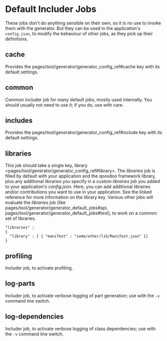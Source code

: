 Default Includer Jobs
=====================

These jobs don't do anything sensible on their own, so it is no use to invoke them with the generator. But they can be used in the application's `config.json`, to modify the behaviour of other jobs, as they pick up their definitions.

cache
-----

Provides the pages/tool/generator/generator\_config\_ref\#cache key with its default settings.

common
------

Common includer job for many default jobs, mostly used internally. You should usually not need to use it; if you do, use with care.

includes
--------

Provides the pages/tool/generator/generator\_config\_ref\#include key with its default settings.

libraries
---------

This job should take a single key, library
\<pages/tool/generator/generator\_config\_ref\#library\>. The *libraries* job is filled by default with your application and the qooxdoo framework library, plus any additional libraries you specify in a custom *libraries* job you added to your application's *config.json*. Here, you can add additional libraries and/or contributions you want to use in your application. See the linked reference for more information on the library key. Various other jobs will evaluate the *libraries* job (like pages/tool/generator/generator\_default\_jobs\#api, pages/tool/generator/generator\_default\_jobs\#test), to work on a common set of libraries.

    "libraries" :
    {
      "library" : [ { "manifest" : "some/other/lib/Manifest.json" }]
    }

profiling
---------

Includer job, to activate profiling.

log-parts
---------

Includer job, to activate verbose logging of part generation; use with the `-v` command line switch.

log-dependencies
----------------

Includer job, to activate verbose logging of class dependencies; use with the `-v` command line switch.
